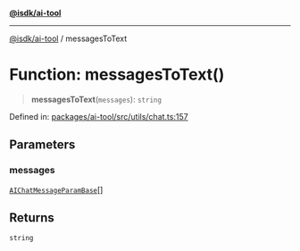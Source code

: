 [**@isdk/ai-tool**](../README.md)

***

[@isdk/ai-tool](../globals.md) / messagesToText

# Function: messagesToText()

> **messagesToText**(`messages`): `string`

Defined in: [packages/ai-tool/src/utils/chat.ts:157](https://github.com/isdk/ai-tool.js/blob/760349925bceb5de6b4188926a13bfb3f0ce4ced/src/utils/chat.ts#L157)

## Parameters

### messages

[`AIChatMessageParamBase`](../interfaces/AIChatMessageParamBase.md)[]

## Returns

`string`
